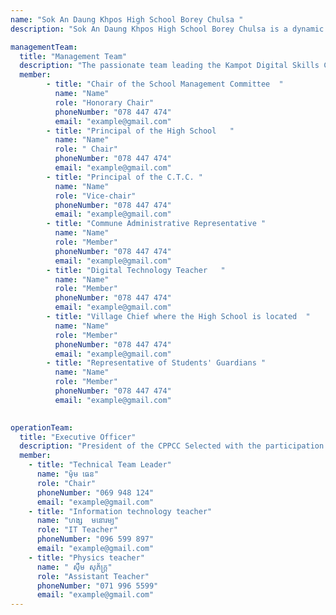 ```yaml
---
name: "Sok An Daung Khpos High School Borey Chulsa "
description: "Sok An Daung Khpos High School Borey Chulsa is a dynamic educational institution that provides opportunities for students to gain knowledge, skills, and virtues. The high school has a good learning environment, experienced teachers, and modern learning equipment. The curriculum is designed in accordance with national and international educational standards to provide students with a broad knowledge base. In addition, the high school also provides opportunities for students to participate in social and sports activities."

managementTeam:
  title: "Management Team"
  description: "The passionate team leading the Kampot Digital Skills Center."
  member:
        - title: "Chair of the School Management Committee  "
          name: "Name"
          role: "Honorary Chair"
          phoneNumber: "078 447 474"
          email: "example@gmail.com"
        - title: "Principal of the High School   "
          name: "Name"
          role: " Chair"
          phoneNumber: "078 447 474"
          email: "example@gmail.com"
        - title: "Principal of the C.T.C. "
          name: "Name"
          role: "Vice-chair"
          phoneNumber: "078 447 474"
          email: "example@gmail.com"
        - title: "Commune Administrative Representative "
          name: "Name"
          role: "Member"
          phoneNumber: "078 447 474"
          email: "example@gmail.com" 
        - title: "Digital Technology Teacher   "
          name: "Name"
          role: "Member"
          phoneNumber: "078 447 474"
          email: "example@gmail.com" 
        - title: "Village Chief where the High School is located  "
          name: "Name"
          role: "Member"
          phoneNumber: "078 447 474"
          email: "example@gmail.com" 
        - title: "Representative of Students' Guardians "
          name: "Name"
          role: "Member"
          phoneNumber: "078 447 474"
          email: "example@gmail.com"  
   

operationTeam:
  title: "Executive Officer"
  description: "President of the CPPCC Selected with the participation of the high school management and the team in charge of construction and commissioning According to the public high school of K.P.T."
  member:
    - title: "Technical Team Leader"
      name: "ម៉ុម ធេន"
      role: "Chair"
      phoneNumber: "069 948 124"
      email: "example@gmail.com"
    - title: "Information technology teacher"
      name: "ហង្ស  មនោរម្យ"
      role: "IT Teacher"
      phoneNumber: "096 599 897"
      email: "example@gmail.com"
    - title: "Physics teacher"
      name: " ស៊ឹម សុភ័ក្រ្ត"
      role: "Assistant Teacher"
      phoneNumber: "071 996 5599"
      email: "example@gmail.com"
---
```

